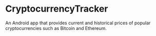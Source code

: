 # CryptocurrencyTracker
 An Android app that provides current and historical prices of popular cryptocurrencies such as Bitcoin and Ethereum.
